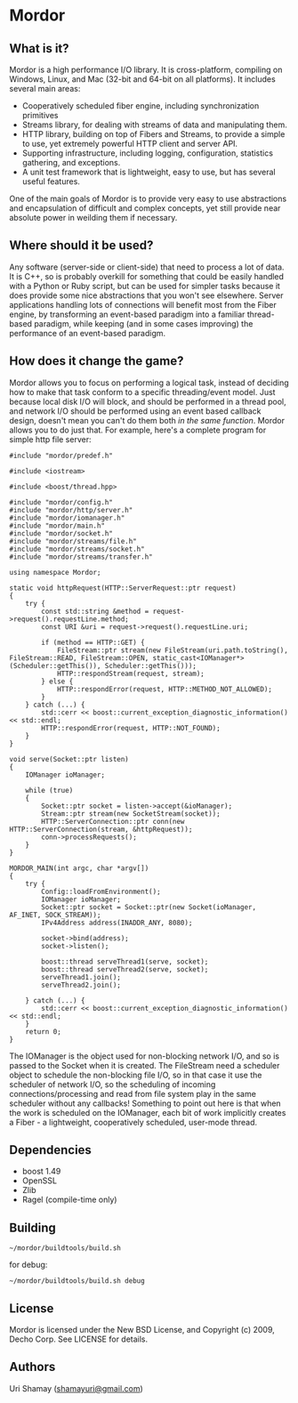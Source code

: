 # Mordor

## What is it?

Mordor is a high performance I/O library.  It is cross-platform, compiling
on Windows, Linux, and Mac (32-bit and 64-bit on all platforms).  It includes
several main areas:

* Cooperatively scheduled fiber engine, including synchronization primitives
* Streams library, for dealing with streams of data and manipulating them.
* HTTP library, building on top of Fibers and Streams, to provide a simple to
  use, yet extremely powerful HTTP client and server API.
* Supporting infrastructure, including logging, configuration, statistics
  gathering, and exceptions.
* A unit test framework that is lightweight, easy to use, but has several useful
  features.

One of the main goals of Mordor is to provide very easy to use abstractions and
encapsulation of difficult and complex concepts, yet still provide near absolute
power in weilding them if necessary.

## Where should it be used?

Any software (server-side or client-side) that need to process a lot of data.
It is C++, so is probably overkill for something that could be easily handled
with a Python or Ruby script, but can be used for simpler tasks because it does
provide some nice abstractions that you won't see elsewhere.  Server
applications handling lots of connections will benefit most from the Fiber
engine, by transforming an event-based paradigm into a familiar thread-based
paradigm, while keeping (and in some cases improving) the performance of an
event-based paradigm.

## How does it change the game?

Mordor allows you to focus on performing a logical task, instead of deciding how
to make that task conform to a specific threading/event model.  Just because
local disk I/O will block, and should be performed in a thread pool, and network
I/O should be performed using an event based callback design, doesn't mean you
can't do them both _in the same function_.  Mordor allows you to do just that.
For example, here's a complete program for simple http file server:


    #include "mordor/predef.h"

    #include <iostream>

    #include <boost/thread.hpp>

    #include "mordor/config.h"
    #include "mordor/http/server.h"
    #include "mordor/iomanager.h"
    #include "mordor/main.h"
    #include "mordor/socket.h"
    #include "mordor/streams/file.h"
    #include "mordor/streams/socket.h"
    #include "mordor/streams/transfer.h"

    using namespace Mordor;

    static void httpRequest(HTTP::ServerRequest::ptr request)
    {
	    try {
		    const std::string &method = request->request().requestLine.method;
		    const URI &uri = request->request().requestLine.uri;

		    if (method == HTTP::GET) {
			    FileStream::ptr stream(new FileStream(uri.path.toString(), FileStream::READ, FileStream::OPEN, static_cast<IOManager*>(Scheduler::getThis()), Scheduler::getThis()));
			    HTTP::respondStream(request, stream);
		    } else {
			    HTTP::respondError(request, HTTP::METHOD_NOT_ALLOWED);
		    }
	    } catch (...) {
            std::cerr << boost::current_exception_diagnostic_information() << std::endl;
            HTTP::respondError(request, HTTP::NOT_FOUND);
        }
    }

    void serve(Socket::ptr listen)
    {
	    IOManager ioManager;

	    while (true)
	    {
		    Socket::ptr socket = listen->accept(&ioManager);
		    Stream::ptr stream(new SocketStream(socket));
		    HTTP::ServerConnection::ptr conn(new HTTP::ServerConnection(stream, &httpRequest));
		    conn->processRequests();
	    }
    }

    MORDOR_MAIN(int argc, char *argv[])
    {
        try {
            Config::loadFromEnvironment();
            IOManager ioManager;
            Socket::ptr socket = Socket::ptr(new Socket(ioManager, AF_INET, SOCK_STREAM));
            IPv4Address address(INADDR_ANY, 8080);

            socket->bind(address);
            socket->listen();

            boost::thread serveThread1(serve, socket);
		    boost::thread serveThread2(serve, socket);
		    serveThread1.join();
		    serveThread2.join();

        } catch (...) {
            std::cerr << boost::current_exception_diagnostic_information() << std::endl;
        }
        return 0;
    }

The IOManager is the object used for non-blocking network I/O, and so is passed to the Socket when it is created. The FileStream need a scheduler object to schedule the non-blocking file I/O, so in that case it use the scheduler of network I/O, so the scheduling of incoming connections/processing and read from file system play in the same scheduler without any callbacks!
Something to point out here is that when the work is scheduled on the IOManager, each bit of work implicitly creates a Fiber - a lightweight, cooperatively scheduled, user-mode thread.


## Dependencies

* boost 1.49
* OpenSSL
* Zlib
* Ragel (compile-time only)

## Building

    ~/mordor/buildtools/build.sh

for debug:

    ~/mordor/buildtools/build.sh debug
    
## License

Mordor is licensed under the New BSD License, and Copyright (c) 2009, Decho Corp.
See LICENSE for details.

## Authors

Uri Shamay (shamayuri@gmail.com)